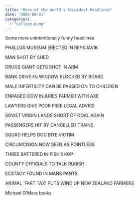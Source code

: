 ```yaml
---
title: "More of the World's Stupidest Headlines"
date: "2005-08-01"
categories: 
  - "village-pump"
---
```


Some more unintentionally funny headlines

PHALLUS MUSEUM ERECTED IN REYKJAVIK

MAN SHOT BY SHED

DRUGS GIANT GETS SHOT IN ARM

BANK DRIVE-IN WINDOW BLOCKED BY BOARD

MALE INFERTILITY CAN BE PASSED ON TO CHILDREN

ENRAGED COW INJURES FARMER WITH AXE

LAWYERS GIVE POOR FREE LEGAL ADVICE

SOVIET VIRGIN LANDS SHORT OF GOAL AGAIN

PASSENGERS HIT BY CANCELLED TRAINS

SQUAD HELPS DOG BITE VICTIM

CIRCUMCISION NOW SEEN AS POINTLESS

THREE BATTERED IN FISH SHOP

COUNTY OFFICIALS TO TALK RUBISH

ECSTACY FOUND IN MANS PANTS

ANIMAL 'FART TAX' PUTS WIND UP NEW ZEALAND FARMERS

Michael O'Mara books
